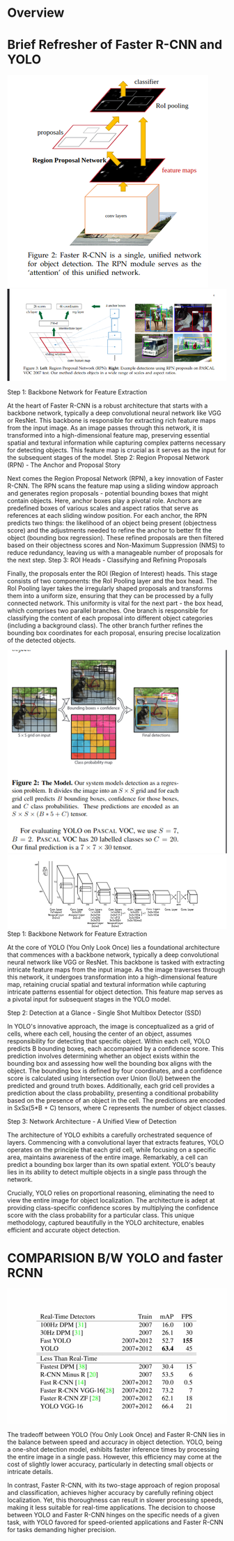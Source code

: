 # Overview




# Brief Refresher of Faster R-CNN and YOLO

![Project Image](images/frcnn1.png)
![Project Image](images/frcnn2.png)



Step 1: Backbone Network for Feature Extraction

At the heart of Faster R-CNN is a robust architecture that starts with a backbone network, typically a deep convolutional neural network like VGG or ResNet. This backbone is responsible for extracting rich feature maps from the input image. As an image passes through this network, it is transformed into a high-dimensional feature map, preserving essential spatial and textural information while capturing complex patterns necessary for detecting objects. This feature map is crucial as it serves as the input for the subsequent stages of the model.
Step 2: Region Proposal Network (RPN) - The Anchor and Proposal Story

Next comes the Region Proposal Network (RPN), a key innovation of Faster R-CNN. The RPN scans the feature map using a sliding window approach and generates region proposals - potential bounding boxes that might contain objects. Here, anchor boxes play a pivotal role. Anchors are predefined boxes of various scales and aspect ratios that serve as references at each sliding window position. For each anchor, the RPN predicts two things: the likelihood of an object being present (objectness score) and the adjustments needed to refine the anchor to better fit the object (bounding box regression). These refined proposals are then filtered based on their objectness scores and Non-Maximum Suppression (NMS) to reduce redundancy, leaving us with a manageable number of proposals for the next step.
Step 3: ROI Heads - Classifying and Refining Proposals

Finally, the proposals enter the ROI (Region of Interest) heads. This stage consists of two components: the RoI Pooling layer and the box head. The RoI Pooling layer takes the irregularly shaped proposals and transforms them into a uniform size, ensuring that they can be processed by a fully connected network. This uniformity is vital for the next part - the box head, which comprises two parallel branches. One branch is responsible for classifying the content of each proposal into different object categories (including a background class). The other branch further refines the bounding box coordinates for each proposal, ensuring precise localization of the detected objects.




<!-- insert images-->
![Project Image](images/yolo1.png)
![Project Image](images/yolo2.png)
Step 1: Backbone Network for Feature Extraction

At the core of YOLO (You Only Look Once) lies a foundational architecture that commences with a backbone network, typically a deep convolutional neural network like VGG or ResNet. This backbone is tasked with extracting intricate feature maps from the input image. As the image traverses through this network, it undergoes transformation into a high-dimensional feature map, retaining crucial spatial and textural information while capturing intricate patterns essential for object detection. This feature map serves as a pivotal input for subsequent stages in the YOLO model.

Step 2: Detection at a Glance - Single Shot Multibox Detector (SSD)

In YOLO's innovative approach, the image is conceptualized as a grid of cells, where each cell, housing the center of an object, assumes responsibility for detecting that specific object. Within each cell, YOLO predicts B bounding boxes, each accompanied by a confidence score. This prediction involves determining whether an object exists within the bounding box and assessing how well the bounding box aligns with the object. The bounding box is defined by four coordinates, and a confidence score is calculated using Intersection over Union (IoU) between the predicted and ground truth boxes. Additionally, each grid cell provides a prediction about the class probability, presenting a conditional probability based on the presence of an object in the cell. The predictions are encoded in SxSx(5*B + C) tensors, where C represents the number of object classes.

Step 3: Network Architecture - A Unified View of Detection

The architecture of YOLO exhibits a carefully orchestrated sequence of layers. Commencing with a convolutional layer that extracts features, YOLO operates on the principle that each grid cell, while focusing on a specific area, maintains awareness of the entire image. Remarkably, a cell can predict a bounding box larger than its own spatial extent. YOLO's beauty lies in its ability to detect multiple objects in a single pass through the network.

Crucially, YOLO relies on proportional reasoning, eliminating the need to view the entire image for object localization. The architecture is adept at providing class-specific confidence scores by multiplying the confidence score with the class probability for a particular class. This unique methodology, captured beautifully in the YOLO architecture, enables efficient and accurate object detection.

# COMPARISION B/W YOLO and faster RCNN
 <!-- insert img from video comparing FPS and MaP score -->
 <!-- Elaborate the image -->

 ![Project Image](images/comp.png)

 The tradeoff between YOLO (You Only Look Once) and Faster R-CNN lies in the balance between speed and accuracy in object detection. YOLO, being a one-shot detection model, exhibits faster inference times by processing the entire image in a single pass. However, this efficiency may come at the cost of slightly lower accuracy, particularly in detecting small objects or intricate details.

In contrast, Faster R-CNN, with its two-stage approach of region proposal and classification, achieves higher accuracy by carefully refining object localization. Yet, this thoroughness can result in slower processing speeds, making it less suitable for real-time applications. The decision to choose between YOLO and Faster R-CNN hinges on the specific needs of a given task, with YOLO favored for speed-oriented applications and Faster R-CNN for tasks demanding higher precision.
